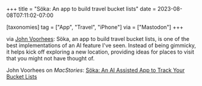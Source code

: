 +++
title = "Söka: An app to build travel bucket lists"
date = 2023-08-08T07:11:02-07:00

[taxonomies]
tag = ["App", "Travel", "iPhone"]
via = ["Mastodon"]
+++

via [John Voorhees](https://mastodon.macstories.net/@johnvoorhees/110854230473347393): Söka, an app to build travel bucket lists, is one of the best implementations of an AI feature I've seen. Instead of being gimmicky, it helps kick off exploring a new location, providing ideas for places to visit that you might not have thought of.

<!-- more -->

John Voorhees on _MacStories_: [Söka: An AI Assisted App to Track Your Bucket Lists](https://www.macstories.net/reviews/soka-an-ai-assisted-app-to-track-your-bucket-lists/)
